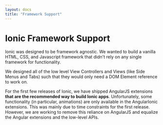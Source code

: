 ```yaml
---
layout: docs
title: "Framework Support"
---
```


# Ionic Framework Support

Ionic was designed to be framework agnostic. We wanted to build a vanilla HTML, CSS, and Javascript framework that didn't rely on any single framework for functionality.

We designed all of the low level View Controllers and Views (like Side Menus and Tabs) such that they would only need a DOM Element reference to work on.

For the first few releases of Ionic, we have shipped AngularJS extensions __that are the recommended way to build Ionic apps__. Unfortunately, some functionality (in particular, animations) are only available in the AngularIonic extensions. This was mainly due to time constraints for the first release. However, we are working to remove this reliance on AngularJS and equalize the Angular extensions and the low-level APIs.
